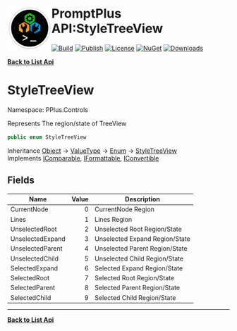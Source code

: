 # <img align="left" width="100" height="100" src="../images/icon.png">PromptPlus API:StyleTreeView 

[![Build](https://github.com/FRACerqueira/PromptPlus/workflows/Build/badge.svg)](https://github.com/FRACerqueira/PromptPlus/actions/workflows/build.yml)
[![Publish](https://github.com/FRACerqueira/PromptPlus/actions/workflows/publish.yml/badge.svg)](https://github.com/FRACerqueira/PromptPlus/actions/workflows/publish.yml)
[![License](https://img.shields.io/badge/License-MIT-yellow.svg)](https://github.com/FRACerqueira/PromptPlus/blob/master/LICENSE)
[![NuGet](https://img.shields.io/nuget/v/PromptPlus)](https://www.nuget.org/packages/PromptPlus/)
[![Downloads](https://img.shields.io/nuget/dt/PromptPlus)](https://www.nuget.org/packages/PromptPlus/)

[**Back to List Api**](./apis.md)

# StyleTreeView

Namespace: PPlus.Controls

Represents The region/state of TreeView

```csharp
public enum StyleTreeView
```

Inheritance [Object](https://docs.microsoft.com/en-us/dotnet/api/system.object) → [ValueType](https://docs.microsoft.com/en-us/dotnet/api/system.valuetype) → [Enum](https://docs.microsoft.com/en-us/dotnet/api/system.enum) → [StyleTreeView](./pplus.controls.styletreeview.md)<br>
Implements [IComparable](https://docs.microsoft.com/en-us/dotnet/api/system.icomparable), [IFormattable](https://docs.microsoft.com/en-us/dotnet/api/system.iformattable), [IConvertible](https://docs.microsoft.com/en-us/dotnet/api/system.iconvertible)

## Fields

| Name | Value | Description |
| --- | --: | --- |
| CurrentNode | 0 | CurrentNode Region |
| Lines | 1 | Lines Region |
| UnselectedRoot | 2 | Unselected Root Region/State |
| UnselectedExpand | 3 | Unselected Expand Region/State |
| UnselectedParent | 4 | Unselected Parent Region/State |
| UnselectedChild | 5 | Unselected Child Region/State |
| SelectedExpand | 6 | Selected Expand Region/State |
| SelectedRoot | 7 | Selected Root Region/State |
| SelectedParent | 8 | Selected Parent Region/State |
| SelectedChild | 9 | Selected Child Region/State |


- - -
[**Back to List Api**](./apis.md)
